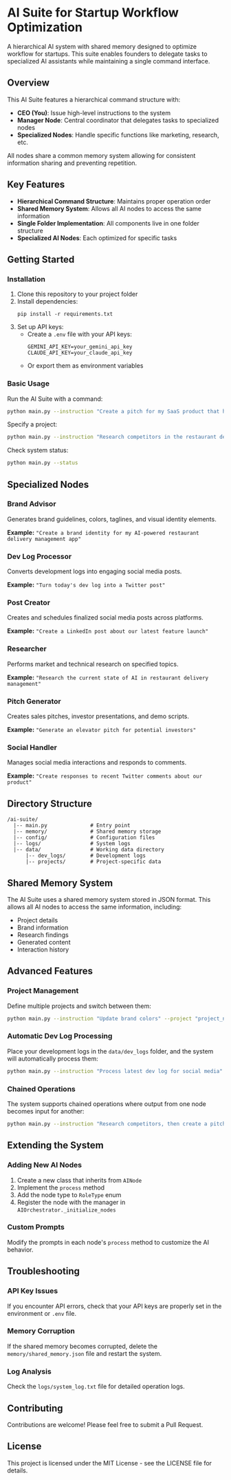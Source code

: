 # AI Suite for Startup Workflow Optimization

A hierarchical AI system with shared memory designed to optimize workflow for startups. This suite enables founders to delegate tasks to specialized AI assistants while maintaining a single command interface.

## Overview

This AI Suite features a hierarchical command structure with:

- **CEO (You)**: Issue high-level instructions to the system
- **Manager Node**: Central coordinator that delegates tasks to specialized nodes
- **Specialized Nodes**: Handle specific functions like marketing, research, etc.

All nodes share a common memory system allowing for consistent information sharing and preventing repetition.

## Key Features

- **Hierarchical Command Structure**: Maintains proper operation order
- **Shared Memory System**: Allows all AI nodes to access the same information
- **Single Folder Implementation**: All components live in one folder structure
- **Specialized AI Nodes**: Each optimized for specific tasks

## Getting Started

### Installation

1. Clone this repository to your project folder
2. Install dependencies:
   ```
   pip install -r requirements.txt
   ```
3. Set up API keys:
   - Create a `.env` file with your API keys:
     ```
     GEMINI_API_KEY=your_gemini_api_key
     CLAUDE_API_KEY=your_claude_api_key
     ```
   - Or export them as environment variables

### Basic Usage

Run the AI Suite with a command:

```bash
python main.py --instruction "Create a pitch for my SaaS product that helps restaurants manage deliveries"
```

Specify a project:

```bash
python main.py --instruction "Research competitors in the restaurant delivery space" --project "food_delivery_app"
```

Check system status:

```bash
python main.py --status
```

## Specialized Nodes

### Brand Advisor

Generates brand guidelines, colors, taglines, and visual identity elements.

**Example:** `"Create a brand identity for my AI-powered restaurant delivery management app"`

### Dev Log Processor

Converts development logs into engaging social media posts.

**Example:** `"Turn today's dev log into a Twitter post"`

### Post Creator

Creates and schedules finalized social media posts across platforms.

**Example:** `"Create a LinkedIn post about our latest feature launch"`

### Researcher

Performs market and technical research on specified topics.

**Example:** `"Research the current state of AI in restaurant delivery management"`

### Pitch Generator

Creates sales pitches, investor presentations, and demo scripts.

**Example:** `"Generate an elevator pitch for potential investors"`

### Social Handler

Manages social media interactions and responds to comments.

**Example:** `"Create responses to recent Twitter comments about our product"`

## Directory Structure

```
/ai-suite/
  |-- main.py              # Entry point
  |-- memory/              # Shared memory storage
  |-- config/              # Configuration files
  |-- logs/                # System logs
  |-- data/                # Working data directory
      |-- dev_logs/        # Development logs
      |-- projects/        # Project-specific data
```

## Shared Memory System

The AI Suite uses a shared memory system stored in JSON format. This allows all AI nodes to access the same information, including:

- Project details
- Brand information
- Research findings
- Generated content
- Interaction history

## Advanced Features

### Project Management

Define multiple projects and switch between them:

```bash
python main.py --instruction "Update brand colors" --project "project_name"
```

### Automatic Dev Log Processing

Place your development logs in the `data/dev_logs` folder, and the system will automatically process them:

```bash
python main.py --instruction "Process latest dev log for social media"
```

### Chained Operations

The system supports chained operations where output from one node becomes input for another:

```bash
python main.py --instruction "Research competitors, then create a pitch highlighting our unique advantages"
```

## Extending the System

### Adding New AI Nodes

1. Create a new class that inherits from `AINode`
2. Implement the `process` method
3. Add the node type to `RoleType` enum
4. Register the node with the manager in `AIOrchestrator._initialize_nodes`

### Custom Prompts

Modify the prompts in each node's `process` method to customize the AI behavior.

## Troubleshooting

### API Key Issues

If you encounter API errors, check that your API keys are properly set in the environment or `.env` file.

### Memory Corruption

If the shared memory becomes corrupted, delete the `memory/shared_memory.json` file and restart the system.

### Log Analysis

Check the `logs/system_log.txt` file for detailed operation logs.

## Contributing

Contributions are welcome! Please feel free to submit a Pull Request.

## License

This project is licensed under the MIT License - see the LICENSE file for details.
